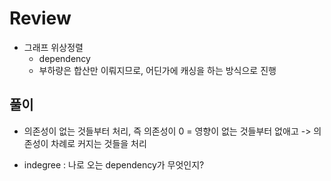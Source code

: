 # Review
- 그래프 위상정렬
  - dependency
  - 부하량은 합산만 이뤄지므로, 어딘가에 캐싱을 하는 방식으로 진행
 
## 풀이
- 의존성이 없는 것들부터 처리, 즉 의존성이 0 = 영향이 없는 것들부터 없애고 -> 의존성이 차례로 커지는 것들을 처리

- indegree : 나로 오는 dependency가 무엇인지?
